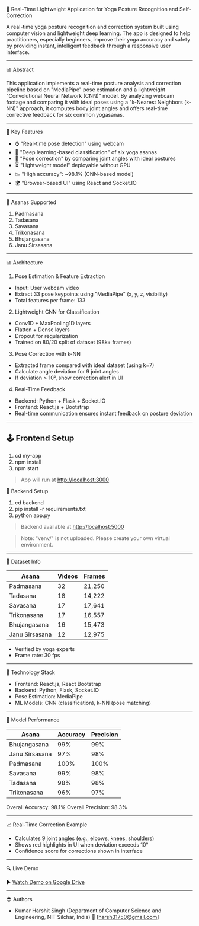 🧘 Real-Time Lightweight Application for Yoga Posture Recognition and Self-Correction

A real-time yoga posture recognition and correction system built using computer vision and lightweight deep learning. The app is designed to help practitioners, especially beginners, improve their yoga accuracy and safety by providing instant, intelligent feedback through a responsive user interface.

---

📊 Abstract

This application implements a real-time posture analysis and correction pipeline based on "MediaPipe" pose estimation and a lightweight "Convolutional Neural Network (CNN)" model. By analyzing webcam footage and comparing it with ideal poses using a "k-Nearest Neighbors (k-NN)" approach, it computes body joint angles and offers real-time corrective feedback for six common yogasanas.

---

📑 Key Features

* ⌚ "Real-time pose detection" using webcam
* 🧠 "Deep learning-based classification" of six yoga asanas
* 🔄 "Pose correction" by comparing joint angles with ideal postures
* ⏳ "Lightweight model" deployable without GPU
* 📉 "High accuracy": \~98.1% (CNN-based model)
* 🌍 "Browser-based UI" using React and Socket.IO

---

🤷 Asanas Supported

1. Padmasana
2. Tadasana
3. Savasana
4. Trikonasana
5. Bhujangasana
6. Janu Sirsasana

---

📊 Architecture

1. Pose Estimation & Feature Extraction

* Input: User webcam video
* Extract 33 pose keypoints using "MediaPipe" (x, y, z, visibility)
* Total features per frame: 133

2. Lightweight CNN for Classification

* Conv1D + MaxPooling1D layers
* Flatten + Dense layers
* Dropout for regularization
* Trained on 80/20 split of dataset (98k+ frames)

3. Pose Correction with k-NN

* Extracted frame compared with ideal dataset (using k=7)
* Calculate angle deviation for 9 joint angles
* If deviation > 10°, show correction alert in UI

4. Real-Time Feedback

* Backend: Python + Flask + Socket.IO
* Frontend: React.js + Bootstrap
* Real-time communication ensures instant feedback on posture deviation

---

## 🕹️ Frontend Setup

1. cd my-app
2. npm install
3. npm start

> App will run at [http://localhost:3000](http://localhost:3000)


🚀 Backend Setup

1. cd backend
2. pip install -r requirements.txt
3. python app.py

> Backend available at [http://localhost:5000](http://localhost:5000)

> Note: "venv/" is not uploaded. Please create your own virtual environment.

---

📖 Dataset Info

| Asana          | Videos | Frames |
| -------------- | ------ | ------ |
| Padmasana      | 32     | 21,250 |
| Tadasana       | 18     | 14,222 |
| Savasana       | 17     | 17,641 |
| Trikonasana    | 17     | 16,557 |
| Bhujangasana   | 16     | 15,473 |
| Janu Sirsasana | 12     | 12,975 |

* Verified by yoga experts
* Frame rate: 30 fps

---

🔧 Technology Stack

* Frontend: React.js, React Bootstrap
* Backend: Python, Flask, Socket.IO
* Pose Estimation: MediaPipe
* ML Models: CNN (classification), k-NN (pose matching)

---

🔺 Model Performance

| Asana          | Accuracy | Precision |
| -------------- | -------- | --------- |
| Bhujangasana   | 99%      | 99%       |
| Janu Sirsasana | 97%      | 98%       |
| Padmasana      | 100%     | 100%      |
| Savasana       | 99%      | 98%       |
| Tadasana       | 98%      | 98%       |
| Trikonasana    | 96%      | 97%       |

Overall Accuracy: 98.1%
Overall Precision: 98.3%

---

📈 Real-Time Correction Example

* Calculates 9 joint angles (e.g., elbows, knees, shoulders)
* Shows red highlights in UI when deviation exceeds 10°
* Confidence score for corrections shown in interface

---

🔍 Live Demo

▶️ [Watch Demo on Google Drive](https://drive.google.com/file/d/1NK2MJE_sydwh-uibkGs_6HKA5j0bxy1k/view)

---

😎 Authors

* Kumar Harshit Singh
(Department of Computer Science and Engineering, NIT Silchar, India)
📧 \[[harsh31750@gmail.com](mailto:harsh31750@gmail.com)]
